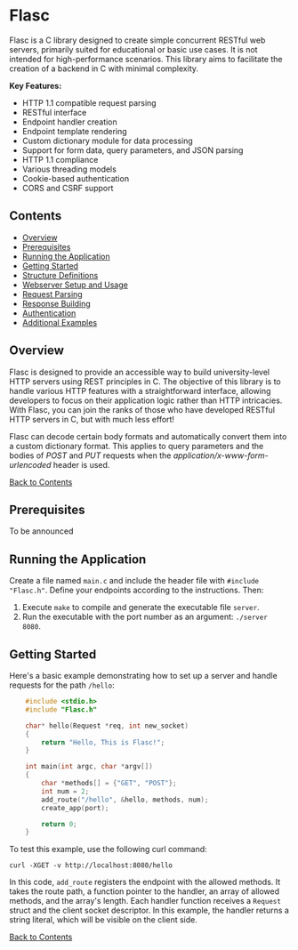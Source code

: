 # Flasc

Flasc is a C library designed to create simple concurrent RESTful web servers, primarily suited for educational or basic use cases. It is not intended for high-performance scenarios. This library aims to facilitate the creation of a backend in C with minimal complexity.

**Key Features:**
- HTTP 1.1 compatible request parsing
- RESTful interface
- Endpoint handler creation
- Endpoint template rendering
- Custom dictionary module for data processing
- Support for form data, query parameters, and JSON parsing
- HTTP 1.1 compliance
- Various threading models
- Cookie-based authentication
- CORS and CSRF support

## Contents
* [Overview](#overview)
* [Prerequisites](#prerequisites)
* [Running the Application](#running-the-application)
* [Getting Started](#getting-started)
* [Structure Definitions](#structure-definitions)
* [Webserver Setup and Usage](#webserver-setup-and-usage)
* [Request Parsing](#request-parsing)
* [Response Building](#response-building)
* [Authentication](#authentication)
* [Additional Examples](#additional-examples)

## Overview
Flasc is designed to provide an accessible way to build university-level HTTP servers using REST principles in C. The objective of this library is to handle various HTTP features with a straightforward interface, allowing developers to focus on their application logic rather than HTTP intricacies. With Flasc, you can join the ranks of those who have developed RESTful HTTP servers in C, but with much less effort!

Flasc can decode certain body formats and automatically convert them into a custom dictionary format. This applies to query parameters and the bodies of *POST* and *PUT* requests when the *application/x-www-form-urlencoded* header is used.

[Back to Contents](#contents)

## Prerequisites
To be announced

## Running the Application
Create a file named `main.c` and include the header file with `#include "Flasc.h"`. Define your endpoints according to the instructions. Then:
1. Execute `make` to compile and generate the executable file `server`.
2. Run the executable with the port number as an argument: `./server 8080`.

## Getting Started
Here's a basic example demonstrating how to set up a server and handle requests for the path `/hello`:

```cpp
    #include <stdio.h>
    #include "Flasc.h"

    char* hello(Request *req, int new_socket)
    {
        return "Hello, This is Flasc!";
    }

    int main(int argc, char *argv[])
    {
        char *methods[] = {"GET", "POST"};
        int num = 2;
        add_route("/hello", &hello, methods, num);
        create_app(port);

        return 0;
    }
```

To test this example, use the following curl command:

    curl -XGET -v http://localhost:8080/hello

In this code, `add_route` registers the endpoint with the allowed methods. It takes the route path, a function pointer to the handler, an array of allowed methods, and the array's length. Each handler function receives a `Request` struct and the client socket descriptor. In this example, the handler returns a string literal, which will be visible on the client side.

[Back to Contents](#contents)
